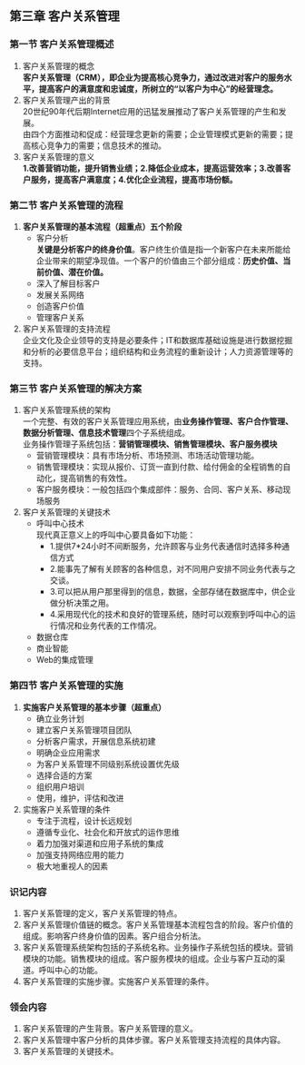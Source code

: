 ## 第三章 客户关系管理
### 第一节 客户关系管理概述
1. 客户关系管理的概念  
    **客户关系管理（CRM），即企业为提高核心竞争力，通过改进对客户的服务水平，提高客户的满意度和忠诚度，所树立的“以客户为中心”的经营理念。**
2. 客户关系管理产出的背景  
    20世纪90年代后期Internet应用的迅猛发展推动了客户关系管理的产生和发展。  
    由四个方面推动和促成：经营理念更新的需要；企业管理模式更新的需要；提高核心竞争力的需要；信息技术的推动。
3. 客户关系管理的意义  
    **1.改善营销功能，提升销售业绩；2.降低企业成本，提高运营效率；3.改善客户服务，提高客户满意度；4.优化企业流程，提高市场份额。**  
### 第二节 客户关系管理的流程
1. **客户关系管理的基本流程（超重点）五个阶段**
    - 客户分析  
        **关键是分析客户的终身价值**。客户终生价值是指一个新客户在未来所能给企业带来的期望净现值。一个客户的价值由三个部分组成：**历史价值、当前价值、潜在价值。**
    - 深入了解目标客户
    - 发展关系网络
    - 创造客户价值
    - 管理客户关系
2. 客户关系管理的支持流程  
    企业文化及企业领导的支持是必要条件；IT和数据库基础设施是进行数据挖掘和分析的必要信息平台；组织结构和业务流程的重新设计；人力资源管理等的支持。
### 第三节 客户关系管理的解决方案
1. 客户关系管理系统的架构  
    一个完整、有效的客户关系管理应用系统，由**业务操作管理、客户合作管理、数据分析管理、信息技术管理**四个子系统组成。  
    业务操作管理子系统包括：**营销管理模块、销售管理模块、客户服务模块**  
    - 营销管理模块：具有市场分析、市场预测、市场活动管理功能。
    - 销售管理模块：实现从报价、订货一直到付款、给付佣金的全程销售的自动化，提高销售的有效性。  
    - 客户服务模块：一般包括四个集成部件：服务、合同、客户关系、移动现场服务
2. 客户关系管理的关键技术  
    - 呼叫中心技术  
        现代真正意义上的呼叫中心要具备如下功能：
        - 1.提供7*24小时不间断服务，允许顾客与业务代表通信时选择多种通信方式
        - 2.能事先了解有关顾客的各种信息，对不同用户安排不同业务代表与之交谈。
        - 3.可以把从用户那里得到的信息，数据，全部存储在数据库中，供企业做分析决策之用。
        - 4.采用现代化的技术和良好的管理系统，随时可以观察到呼叫中心的运行情况和业务代表的工作情况。
    - 数据仓库
    - 商业智能
    - Web的集成管理
### 第四节 客户关系管理的实施
1. **实施客户关系管理的基本步骤（超重点）**  
    - 确立业务计划
    - 建立客户关系管理项目团队
    - 分析客户需求，开展信息系统初建
    - 明确企业应用需求
    - 为客户关系管理不同级别系统设置优先级
    - 选择合适的方案
    - 组织用户培训
    - 使用，维护，评估和改进
2. 实施客户关系管理的条件  
    - 专注于流程，设计长远规划
    - 遵循专业化、社会化和开放式的运作思维
    - 着力加强对渠道和应用子系统的集成
    - 加强支持网络应用的能力
    - 极大地重视人的因素
### 识记内容
1. 客户关系管理的定义，客户关系管理的特点。
2. 客户关系管理价值链的概念。客户关系管理基本流程包含的阶段。客户价值的组成。影响客户终身价值的因素。客户组合分析法。
3. 客户关系管理系统架构包括的子系统名称。业务操作子系统包括的模块。营销模块的功能。销售模块的组成。客户服务模块的组成。企业与客户互动的渠道。呼叫中心的功能。
4. 客户关系管理的实施步骤。实施客户关系管理的条件。
### 领会内容
1. 客户关系管理的产生背景。客户关系管理的意义。
2. 客户关系管理中客户分析的具体步骤。客户关系管理支持流程的具体内容。
3. 客户关系管理的关键技术。